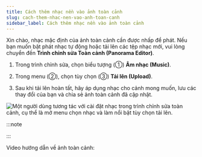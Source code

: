 ```yaml
---
title: Cách thêm nhạc nền vào ảnh toàn cảnh
slug: cach-them-nhac-nen-vao-anh-toan-canh
sidebar_label: Cách thêm nhạc nền vào ảnh toàn cảnh
---
```


Xin chào, nhạc mặc định của ảnh toàn cảnh cần được nhấp để phát. Nếu bạn muốn bật phát nhạc tự động hoặc tải lên các tệp nhạc mới, vui lòng chuyển đến **Trình chỉnh sửa Toàn cảnh (Panorama Editor)**.

1. Trong trình chỉnh sửa, chọn biểu tượng (①) **Âm nhạc (Music)**.

2. Trong menu (②), chọn tùy chọn (③) **Tải lên (Upload)**.

3. Sau khi tải lên hoàn tất, hãy áp dụng nhạc cho cảnh mong muốn, lưu các thay đổi của bạn và chia sẻ ảnh toàn cảnh đã cập nhật.

![Một người dùng tương tác với cài đặt nhạc trong trình chỉnh sửa toàn cảnh, cụ thể là mở menu chọn nhạc và làm nổi bật tùy chọn tải lên.](https://storage.googleapis.com/jegavn_kb/images/02c36413-f873-4ddf-af15-b23fafd360ef.png)

:::note





:::

Video hướng dẫn về ảnh toàn cảnh: